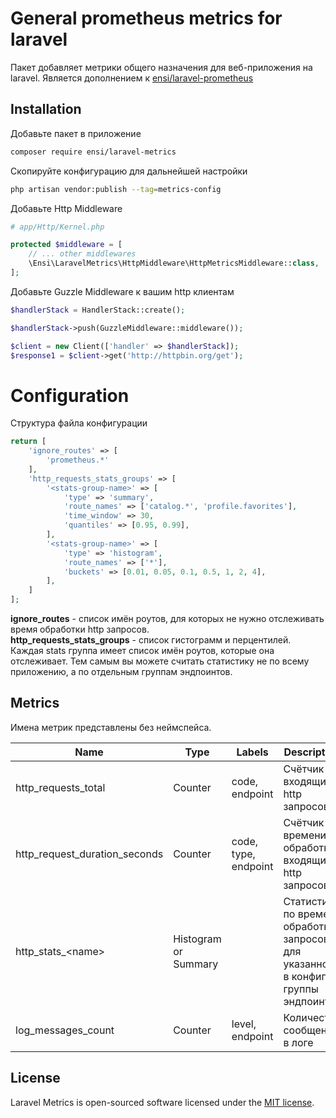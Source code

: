 # General prometheus metrics for laravel

Пакет добавляет метрики общего назначения для веб-приложения на laravel.
Является дополнением к [ensi/laravel-prometheus](https://github.com/ensi-platform/laravel-prometheus)

## Installation

Добавьте пакет в приложение
```bash
composer require ensi/laravel-metrics
```

Скопируйте конфигурацию для дальнейшей настройки
```bash
php artisan vendor:publish --tag=metrics-config
```

Добавьте Http Middleware

```php
# app/Http/Kernel.php

protected $middleware = [
    // ... other middlewares
    \Ensi\LaravelMetrics\HttpMiddleware\HttpMetricsMiddleware::class,
];
```

Добавьте Guzzle Middleware к вашим http клиентам
```php
$handlerStack = HandlerStack::create();

$handlerStack->push(GuzzleMiddleware::middleware());

$client = new Client(['handler' => $handlerStack]);
$response1 = $client->get('http://httpbin.org/get');
```

# Configuration

Структура файла конфигурации
```php
return [
    'ignore_routes' => [
        'prometheus.*'
    ],
    'http_requests_stats_groups' => [
        '<stats-group-name>' => [
            'type' => 'summary',
            'route_names' => ['catalog.*', 'profile.favorites'],
            'time_window' => 30,
            'quantiles' => [0.95, 0.99],
        ],
        '<stats-group-name>' => [
            'type' => 'histogram',
            'route_names' => ['*'],
            'buckets' => [0.01, 0.05, 0.1, 0.5, 1, 2, 4],
        ],
    ]
];
```

**ignore_routes** - список имён роутов, для которых не нужно отслеживать время обработки http запросов.  
**http_requests_stats_groups** - список гистограмм и перцентилей. Каждая stats группа имеет список имён роутов, которые она отслеживает.
Тем самым вы можете считать статистику не по всему приложению, а по отдельным группам эндпоинтов.

## Metrics

Имена метрик представлены без неймспейса.

| Name                          | Type | Labels               | Description |
|-------------------------------| ---- |----------------------| ----------- |
| http_requests_total           | Counter | code, endpoint       | Счётчик входящих http запросов |
| http_request_duration_seconds | Counter| code, type, endpoint | Счётчик времени обработки входящих http запросов |
| http_stats_\<name\>           | Histogram or Summary |  | Статистика по времени обработки запросов для указанной в конфиге группы эндпоинтов |
| log_messages_count            | Counter | level, endpoint      | Количество сообщений в логе |


## License
Laravel Metrics is open-sourced software licensed under the [MIT license](LICENSE.md).